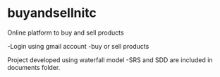 # buyandsellnitc
Online platform to buy and sell products

-Login using gmail account
-buy or sell products

Project developed using waterfall model
-SRS and SDD are included in documents folder.
